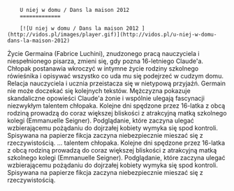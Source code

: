 
        U niej w domu / Dans la maison 2012 
        =============
        
        [![U niej w domu / Dans la maison 2012 ](http://vidos.pl/images/player.gif)](http://vidos.pl/u-niej-w-domu-dans-la-maison-2012)
        
        
 Życie Germaina (Fabrice Luchini), znudzonego pracą nauczyciela i niespełnionego pisarza, zmieni się, gdy pozna 16-letniego Claude'a. Chłopak postanawia wkroczyć w intymne życie rodziny szkolnego rówieśnika i opisywać wszystko co uda mu się podejrzeć w cudzym domu. Relacja nauczyciela i ucznia przeistacza się w nietypową przyjaźń. Germain nie może doczekać się kolejnych tekstów. Mężczyzna pokazuje skandaliczne opowieści Claude'a żonie i wspólnie ulegają fascynacji niezwykłym talentem chłopaka. Kolejne dni spędzone przez 16-latka z obcą rodziną prowadzą do coraz większej bliskości z atrakcyjną matką szkolnego kolegi (Emmanuelle Seigner). Podglądanie, które zaczyna ulegać wzbierającemu pożądaniu do dojrzałej kobiety wymyka się spod kontroli. Spisywana na papierze fikcja zaczyna niebezpiecznie mieszać się z rzeczywistością.  ... talentem chłopaka. Kolejne dni spędzone przez 16-latka z obcą rodziną prowadzą do coraz większej bliskości z atrakcyjną matką szkolnego kolegi (Emmanuelle Seigner). Podglądanie, które zaczyna ulegać wzbierającemu pożądaniu do dojrzałej kobiety wymyka się spod kontroli. Spisywana na papierze fikcja zaczyna niebezpiecznie mieszać się z rzeczywistością.
    